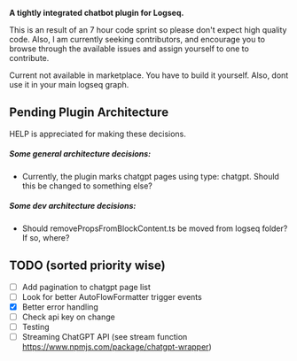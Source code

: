 **A tightly integrated chatbot plugin for Logseq.**

This is an result of an 7 hour code sprint so please don't expect high quality code. Also, I am currently seeking contributors, and encourage you to browse through the available issues and assign yourself to one to contribute.

Current not available in marketplace. You have to build it yourself. Also, dont use it in your main logseq graph.

## Pending Plugin Architecture
HELP is appreciated for making these decisions.
##### Some general architecture decisions:
- Currently, the plugin marks chatgpt pages using type: chatgpt. Should this be changed to something else?

##### Some dev architecture decisions:
- Should removePropsFromBlockContent.ts be moved from logseq folder? If so, where?

## TODO (sorted priority wise)
- [ ] Add pagination to chatgpt page list
- [ ] Look for better AutoFlowFormatter trigger events
- [x] Better error handling
- [ ] Check api key on change
- [ ] Testing
- [ ] Streaming ChatGPT API (see stream function https://www.npmjs.com/package/chatgpt-wrapper)